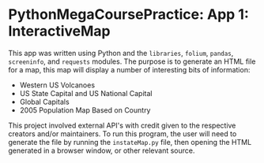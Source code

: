 # PythonMegaCoursePractice: App 1: InteractiveMap
This app was written using Python and the ```libraries```, ```folium```, ```pandas```, ```screeninfo```, and ```requests``` modules. The purpose is to generate an HTML file for a map, this map will display a number of interesting bits of information:
* Western US Volcanoes
* US State Capital and US National Capital
* Global Capitals
* 2005 Population Map Based on Country

This project involved external API's with credit given to the respective creators and/or maintainers. To run this program, the user will need to generate the file by running the ```instateMap.py``` file, then opening the HTML generated in a browser window, or other relevant source.